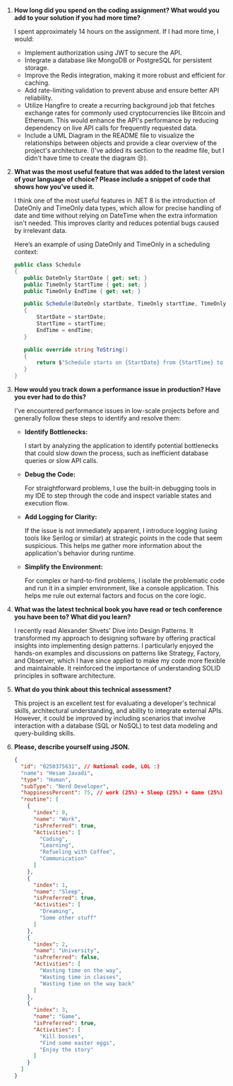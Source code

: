 1. **How long did you spend on the coding assignment? What would you add to your solution if you had more time?**
   
   I spent approximately 14 hours on the assignment. If I had more time, I would:
   - Implement authorization using JWT to secure the API.
   - Integrate a database like MongoDB or PostgreSQL for persistent storage.
   - Improve the Redis integration, making it more robust and efficient for caching.
   - Add rate-limiting validation to prevent abuse and ensure better API reliability.
   - Utilize Hangfire to create a recurring background job that fetches exchange rates for commonly used cryptocurrencies like Bitcoin and Ethereum. This would enhance the API's performance by reducing dependency on live API calls for frequently requested data.
   - Include a UML Diagram in the README file to visualize the relationships between objects and provide a clear overview of the project's architecture. (I've added its section to the readme file, but I didn't have time to create the diagram 😢).
2. **What was the most useful feature that was added to the latest version of your language of choice? Please include a snippet of code that shows how you've used it.**
   
   I think one of the most useful features in .NET 8 is the introduction of DateOnly and TimeOnly data types, which allow for precise handling of date and time without relying on DateTime when the extra information isn't needed. This improves clarity and reduces potential bugs caused by irrelevant data.

	 Here’s an example of using DateOnly and TimeOnly in a scheduling context:

	 ```csharp
    public class Schedule
    {
        public DateOnly StartDate { get; set; }
        public TimeOnly StartTime { get; set; }
        public TimeOnly EndTime { get; set; }
    
        public Schedule(DateOnly startDate, TimeOnly startTime, TimeOnly endTime)
        {
            StartDate = startDate;
            StartTime = startTime;
            EndTime = endTime;
        }
    
        public override string ToString()
        {
            return $"Schedule starts on {StartDate} from {StartTime} to {EndTime}";
        }
    }

   ```

  3. **How would you track down a performance issue in production? Have you ever had to do this?**

     I've encountered performance issues in low-scale projects before and generally follow these steps to identify and resolve them:

     - **Identify Bottlenecks:**

       I start by analyzing the application to identify potential bottlenecks that could slow down the process, such as inefficient database queries or slow API calls.
     - **Debug the Code:**

       For straightforward problems, I use the built-in debugging tools in my IDE to step through the code and inspect variable states and execution flow.

     - **Add Logging for Clarity:**

       If the issue is not immediately apparent, I introduce logging (using tools like Serilog or similar) at strategic points in the code that seem suspicious. This helps me gather more information about the application's behavior during runtime.

     - **Simplify the Environment:**

       For complex or hard-to-find problems, I isolate the problematic code and run it in a simpler environment, like a console application. This helps me rule out external factors and focus on the core logic.

  4. **What was the latest technical book you have read or tech conference you have been to? What did you learn?**

     I recently read Alexander Shvets' Dive into Design Patterns. It transformed my approach to designing software by offering practical insights into implementing design patterns. I particularly enjoyed the hands-on examples and discussions on patterns like Strategy, Factory, and Observer, which I have since applied to make my code more flexible and maintainable. It reinforced the importance of understanding SOLID principles in software architecture.

  5. **What do you think about this technical assessment?**

     This project is an excellent test for evaluating a developer's technical skills, architectural understanding, and ability to integrate external APIs. However, it could be improved by including scenarios that involve interaction with a database (SQL or NoSQL) to test data modeling and query-building skills.

  6. **Please, describe yourself using JSON.**

     ```json
     {
       "id": "0250375631", // National code, LOL :)
       "name": "Hesam Javadi",
       "type": "Human",
       "subType": "Nerd Developer",
       "happinessPercent": 75, // work (25%) + Sleep (25%) + Game (25%) + University (0%)
       "routine": [
         {
           "index": 0,
           "name": "Work",
           "isPreferred": true,
           "Activities": [
             "Coding",
             "Learning",
             "Refueling with Coffee",
             "Communication"
           ]
         },
         {
           "index": 1,
           "name": "Sleep",
           "isPreferred": true,
           "Activities": [
             "Dreaming",
             "Some other stuff"
           ]
         },
         {
           "index": 2,
           "name": "University",
           "isPreferred": false,
           "Activities": [
             "Wasting time on the way",
             "Wasting time in classes",
             "Wasting time on the way back"
           ]
         },
         {
           "index": 3,
           "name": "Game",
           "isPreferred": true,
           "Activities": [
             "Kill bosses",
             "Find some easter eggs",
             "Enjoy the story"
           ]
         }
       ]
     }
     ```
